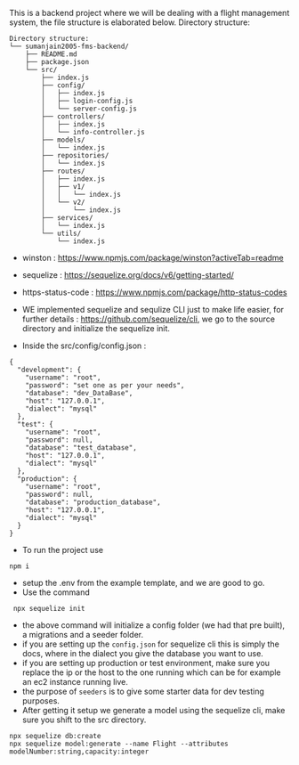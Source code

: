 This is a backend project where we will be dealing with a flight management system, the file structure is elaborated below.
Directory structure:
```
Directory structure:
└── sumanjain2005-fms-backend/
    ├── README.md
    ├── package.json
    └── src/
        ├── index.js
        ├── config/
        │   ├── index.js
        │   ├── login-config.js
        │   └── server-config.js
        ├── controllers/
        │   ├── index.js
        │   └── info-controller.js
        ├── models/
        │   └── index.js
        ├── repositories/
        │   └── index.js
        ├── routes/
        │   ├── index.js
        │   ├── v1/
        │   │   └── index.js
        │   └── v2/
        │       └── index.js
        ├── services/
        │   └── index.js
        └── utils/
            └── index.js

```
- winston : https://www.npmjs.com/package/winston?activeTab=readme
- sequelize : https://sequelize.org/docs/v6/getting-started/
- https-status-code : https://www.npmjs.com/package/http-status-codes

- WE implemented sequelize and sequlize CLI just to make life easier, for further details : https://github.com/sequelize/cli, we go to the source directory and initialize the sequelize init.
- Inside the src/config/config.json :
```
{
  "development": {
    "username": "root",
    "password": "set one as per your needs",
    "database": "dev_DataBase",
    "host": "127.0.0.1",
    "dialect": "mysql"
  },
  "test": {
    "username": "root",
    "password": null,
    "database": "test_database",    
    "host": "127.0.0.1",
    "dialect": "mysql"
  },
  "production": {
    "username": "root",
    "password": null,
    "database": "production_database",
    "host": "127.0.0.1",
    "dialect": "mysql"
  }
}
```
- To run the project use
```
npm i
```
- setup the .env from the example template, and we are good to go.
- Use the command
```
 npx sequelize init 
```
- the above command will initialize a config folder (we had that pre built), a migrations and a seeder folder. 
- if you are setting up the `config.json` for sequelize cli this is simply the docs, where in the dialect you give the database you want to use.
- if you are setting up production or test environment, make sure you replace the ip or the host to the one running which can be for example an ec2 instance running live.
- the purpose of `seeders` is to give some starter data for dev testing purposes.
- After getting it setup we generate a model using the sequelize cli, make sure you shift to the src directory.
```
npx sequelize db:create
npx sequelize model:generate --name Flight --attributes modelNumber:string,capacity:integer
```